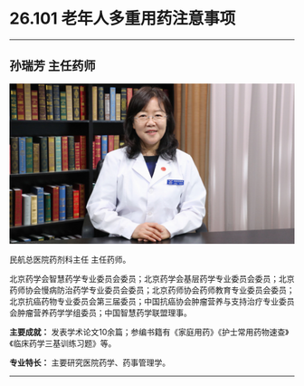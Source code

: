 # 26.101 老年人多重用药注意事项

---

## 孙瑞芳 主任药师

![1685157279395](image/c26_101/1685157279395.png)

民航总医院药剂科主任 主任药师。

北京药学会智慧药学专业委员会委员；北京药学会基层药学专业委员会委员；北京药师协会慢病防治药学专业委员会委员；北京药师协会药师教育专业委员会委员；北京抗癌药物专业委员会第三届委员；中国抗癌协会肿瘤营养与支持治疗专业委员会肿瘤营养药学学组委员；中国智慧药学联盟理事。

**主要成就：** 发表学术论文10余篇；参编书籍有《家庭用药》《护士常用药物速查》《临床药学三基训练习题》等。

**专业特长：** 主要研究医院药学、药事管理学。

---
